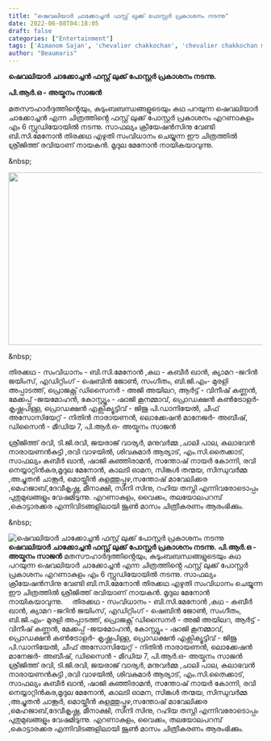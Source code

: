 ```yaml
---
title: "ഷെവലിയാർ ചാക്കോച്ചൻ ഫസ്റ്റ് ലുക്ക് പോസ്റ്റർ പ്രകാശനം നടന്നു"
date: 2022-06-08T04:18:05
draft: false
categories: ["Entertainment"]
tags: ['Aimanom Sajan', 'chevalier chakkochan', 'chevalier chakkochan malayalam movie', 'first look poster']
author: "Beaumaris"
---
```


<strong>ഷെവലിയാർ ചാക്കോച്ചൻ ഫസ്റ്റ് ലുക്ക് പോസ്റ്റർ പ്രകാശനം നടന്നു.</strong>

<strong>പി.ആർ.ഒ - അയ്മനം സാജൻ</strong>

മതസൗഹാർദ്ദത്തിൻ്റെയും, കുടുംബബന്ധങ്ങളുടെയും കഥ പറയുന്ന ഷെവലിയാർ ചാക്കോച്ചൻ എന്ന ചിത്രത്തിൻ്റെ ഫസ്റ്റ് ലുക്ക് പോസ്റ്റർ പ്രകാശനം എറണാകുളം എം 6 സ്റ്റുഡിയോയിൽ നടന്നു. സാഫല്യം ക്രീയേഷൻസിനു വേണ്ടി ബി.സി.മേനോൻ തിരക്കഥ എഴുതി സംവിധാനം ചെയ്യുന്ന ഈ ചിത്രത്തിൽ ശ്രീജിത്ത് രവിയാണ് നായകൻ. മൃദുല മേനോൻ നായികയാവുന്നു.

&amp;nbsp;

<img class="wp-image-338163 aligncenter" src="https://cdn.boolokam.com/articles/2022/06/r2r2r2r.jpg" alt="" width="760" height="342" />

&amp;nbsp;

തിരക്കഥ - സംവിധാനം - ബി.സി.മേനോൻ ,കഥ - കബീർ ഖാൻ, ക്യാമറ -ജറിൻ ജയിംസ്, എഡിറ്റിംഗ് - ഷെബിൻ ജോൺ, സംഗീതം, ബി.ജി.എം- മുരളി അപ്പാടത്ത്, പ്രൊജക്റ്റ് ഡിസൈനർ - അജി അയിലറ, ആർട്ട് - വിനീഷ് കണ്ണൻ, മേക്കപ്പ് -ജയമോഹൻ, കോസ്റ്റ്യൂം - ഷാജി കൂനമ്മാവ്, പ്രൊഡക്ഷൻ കൺട്രോളർ- കൃഷ്ണപിള്ള, പ്രൊഡക്ഷൻ എക്സിക്യൂട്ടിവ് - ജിജു പി.ഡാനിയേൽ, ചീഫ് അസോസിയേറ്റ് - നിതിൻ നാരായണൻ, ലൊക്കേഷൻ മാനേജർ- അബീഷ്, ഡിസൈൻ - മീഡിയ 7, പി.ആർ.ഒ- അയ്മനം സാജൻ

ശ്രീജിത്ത് രവി, ടി.ജി.രവി, ജയരാജ് വാര്യർ, മനുവർമ്മ ,ചാലി പാല, കലാഭവൻ നാരായണൻകുട്ടി ,രവി വാഴയിൽ, ശിവകുമാർ ആര്യാട്, എം.സി.തൈക്കാട്, സാഫല്യം കബീർ ഖാൻ, ഷാജി കുഞ്ഞിരാമൻ, സന്തോഷ് നായർ കോന്നി, രവി നെയ്യാറ്റിൻകര,മൃദുല മേനോൻ, കാലടി ഓമന, സിങ്കൾ തന്മയ, സിന്ധുവർമ്മ ,അച്ചുതൻ ചാങ്കൂർ, മൊയ്തീൻ കുളത്തുപ്പുഴ,സന്തോഷ് മാവേലിക്കര ,മെഹജാബ്,ദേവീകൃഷ്ണ, മീനാക്ഷി, സിനി സിനു, റഹിയ തസ്നി എന്നിവരോടൊപ്പം പുതുമുഖങ്ങളും വേഷമിടുന്നു. എറണാകുളം, വൈക്കം, തലയോലപറമ്പ് ,കൊട്ടാരക്കര എന്നിവിടങ്ങളിലായി ജൂൺ മാസം ചിത്രീകരണം ആരംഭിക്കും.

&amp;nbsp;


![ഷെവലിയാർ ചാക്കോച്ചൻ ഫസ്റ്റ് ലുക്ക് പോസ്റ്റർ പ്രകാശനം നടന്നു](https://cdn.boolokam.com/articles/2022/06/r2r2r2r.jpg)**ഷെവലിയാർ ചാക്കോച്ചൻ ഫസ്റ്റ് ലുക്ക് പോസ്റ്റർ പ്രകാശനം നടന്നു.** **പി.ആർ.ഒ - അയ്മനം സാജൻ** മതസൗഹാർദ്ദത്തിൻ്റെയും, കുടുംബബന്ധങ്ങളുടെയും കഥ പറയുന്ന ഷെവലിയാർ ചാക്കോച്ചൻ എന്ന ചിത്രത്തിൻ്റെ ഫസ്റ്റ് ലുക്ക് പോസ്റ്റർ പ്രകാശനം എറണാകുളം എം 6 സ്റ്റുഡിയോയിൽ നടന്നു. സാഫല്യം ക്രീയേഷൻസിനു വേണ്ടി ബി.സി.മേനോൻ തിരക്കഥ എഴുതി സംവിധാനം ചെയ്യുന്ന ഈ ചിത്രത്തിൽ ശ്രീജിത്ത് രവിയാണ് നായകൻ. മൃദുല മേനോൻ നായികയാവുന്നു. &nbsp; &nbsp; തിരക്കഥ - സംവിധാനം - ബി.സി.മേനോൻ ,കഥ - കബീർ ഖാൻ, ക്യാമറ -ജറിൻ ജയിംസ്, എഡിറ്റിംഗ് - ഷെബിൻ ജോൺ, സംഗീതം, ബി.ജി.എം- മുരളി അപ്പാടത്ത്, പ്രൊജക്റ്റ് ഡിസൈനർ - അജി അയിലറ, ആർട്ട് - വിനീഷ് കണ്ണൻ, മേക്കപ്പ് -ജയമോഹൻ, കോസ്റ്റ്യൂം - ഷാജി കൂനമ്മാവ്, പ്രൊഡക്ഷൻ കൺട്രോളർ- കൃഷ്ണപിള്ള, പ്രൊഡക്ഷൻ എക്സിക്യൂട്ടിവ് - ജിജു പി.ഡാനിയേൽ, ചീഫ് അസോസിയേറ്റ് - നിതിൻ നാരായണൻ, ലൊക്കേഷൻ മാനേജർ- അബീഷ്, ഡിസൈൻ - മീഡിയ 7, പി.ആർ.ഒ- അയ്മനം സാജൻ ശ്രീജിത്ത് രവി, ടി.ജി.രവി, ജയരാജ് വാര്യർ, മനുവർമ്മ ,ചാലി പാല, കലാഭവൻ നാരായണൻകുട്ടി ,രവി വാഴയിൽ, ശിവകുമാർ ആര്യാട്, എം.സി.തൈക്കാട്, സാഫല്യം കബീർ ഖാൻ, ഷാജി കുഞ്ഞിരാമൻ, സന്തോഷ് നായർ കോന്നി, രവി നെയ്യാറ്റിൻകര,മൃദുല മേനോൻ, കാലടി ഓമന, സിങ്കൾ തന്മയ, സിന്ധുവർമ്മ ,അച്ചുതൻ ചാങ്കൂർ, മൊയ്തീൻ കുളത്തുപ്പുഴ,സന്തോഷ് മാവേലിക്കര ,മെഹജാബ്,ദേവീകൃഷ്ണ, മീനാക്ഷി, സിനി സിനു, റഹിയ തസ്നി എന്നിവരോടൊപ്പം പുതുമുഖങ്ങളും വേഷമിടുന്നു. എറണാകുളം, വൈക്കം, തലയോലപറമ്പ് ,കൊട്ടാരക്കര എന്നിവിടങ്ങളിലായി ജൂൺ മാസം ചിത്രീകരണം ആരംഭിക്കും. &nbsp;
